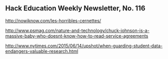 ## Hack Education Weekly Newsletter, No. 116

http://nowiknow.com/les-horribles-cernettes/

http://www.psmag.com/nature-and-technology/chuck-johnson-is-a-massive-baby-who-doesnt-know-how-to-read-service-agreements

http://www.nytimes.com/2015/06/14/upshot/when-guarding-student-data-endangers-valuable-research.html
